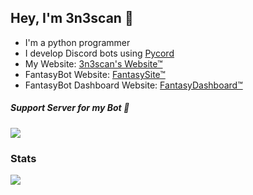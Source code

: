 <!--
**3n3scan/3n3scan** is a ✨ _special_ ✨ repository because its `README.md` (this file) appears on your GitHub profile.

Here are some ideas to get you started:

- 🔭 I’m currently working on ...
- 🌱 I’m currently learning ...
- 👯 I’m looking to collaborate on ...
- 🤔 I’m looking for help with ...
- 💬 Ask me about ...
- 📫 How to reach me: ...
- 😄 Pronouns: ...
- ⚡ Fun fact: ...
-->

## Hey, I'm 3n3scan 👋
- I'm a python programmer
- I develop Discord bots using [Pycord](https://github.com/Pycord-Development/pycord)
- My Website: [3n3scan's Website™](http://3n3scan.de)
- FantasyBot Website: [FantasySite™](https://www.fantasybot.de/)
- FantasyBot Dashboard Website: [FantasyDashboard™](http://dashboard.fantasybot.de/)

##### Support Server for my Bot 🍪
[![](https://img.shields.io/discord/1099408121409048586?label=discord&style=for-the-badge&logo=discord&color=5865F2&logoColor=white)](https://discord.gg/HcUf2J5pxT)

### Stats
[![](https://github-readme-stats.vercel.app/api?username=3n3scan&theme=dracula&count_private=true&show_icons=true&hide=stars)](https://tibue99.github.io)
